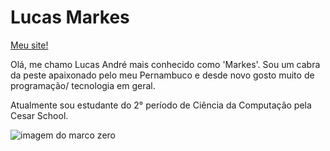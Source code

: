 # Lucas Markes
<a href="lucasmarkes.github.io">Meu site!</a>

<p>Olá, me chamo Lucas André mais conhecido como 'Markes'. Sou um cabra da peste apaixonado pelo meu Pernambuco e desde novo gosto muito de programação/ tecnologia em geral.</p>
<p>Atualmente sou estudante do 2° período de Ciência da Computação pela Cesar School.</p>

![imagem do marco zero](https://media-cdn.tripadvisor.com/media/photo-s/18/00/2e/31/recife.jpg)